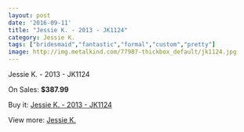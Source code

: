 ```yaml
---
layout: post
date: '2016-09-11'
title: "Jessie K. - 2013 - JK1124"
category: Jessie K.
tags: ["bridesmaid","fantastic","formal","custom","pretty"]
image: http://img.metalkind.com/77987-thickbox_default/jk1124.jpg
---
```

Jessie K. - 2013 - JK1124

On Sales: **$387.99**
<a href="https://www.metalkind.com/en/jessie-k/2083-jk1124.html"><amp-img layout="responsive" width="600" height="600" src="//img.metalkind.com/77987-thickbox_default/jk1124.jpg" alt="Jessie K. - 2013 - JK1124 0" /></a>
<a href="https://www.metalkind.com/en/jessie-k/2083-jk1124.html"><amp-img layout="responsive" width="600" height="600" src="//img.metalkind.com/77988-thickbox_default/jk1124.jpg" alt="Jessie K. - 2013 - JK1124 1" /></a>

Buy it: [Jessie K. - 2013 - JK1124](https://www.metalkind.com/en/jessie-k/2083-jk1124.html "Jessie K. - 2013 - JK1124")

View more: [Jessie K.](https://www.metalkind.com/en/63-jessie-k "Jessie K.")